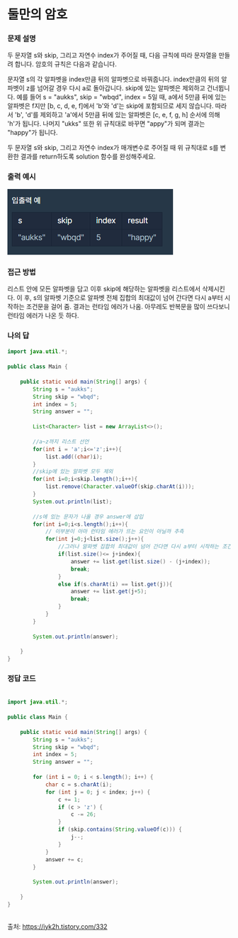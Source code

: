 # 둘만의 암호

### 문제 설명
두 문자열 s와 skip, 그리고 자연수 index가 주어질 때, 다음 규칙에 따라 문자열을 만들려 합니다. 암호의 규칙은 다음과 같습니다.

문자열 s의 각 알파벳을 index만큼 뒤의 알파벳으로 바꿔줍니다.
index만큼의 뒤의 알파벳이 z를 넘어갈 경우 다시 a로 돌아갑니다.
skip에 있는 알파벳은 제외하고 건너뜁니다.
예를 들어 s = "aukks", skip = "wbqd", index = 5일 때, a에서 5만큼 뒤에 있는 알파벳은 f지만 [b, c, d, e, f]에서 'b'와 'd'는 skip에 포함되므로 세지 않습니다. 따라서 'b', 'd'를 제외하고 'a'에서 5만큼 뒤에 있는 알파벳은 [c, e, f, g, h] 순서에 의해 'h'가 됩니다. 나머지 "ukks" 또한 위 규칙대로 바꾸면 "appy"가 되며 결과는 "happy"가 됩니다.

두 문자열 s와 skip, 그리고 자연수 index가 매개변수로 주어질 때 위 규칙대로 s를 변환한 결과를 return하도록 solution 함수를 완성해주세요.


### 출력 예시
![문제](https://raw.githubusercontent.com/Jeong-GeunYeong/TIL/master/image/codingTest/Programmers/level_1/secret.png "문제")


### 접근 방법
리스트 안에 모든 알파벳을 담고 이후 skip에 해당하는 알파벳을 리스트에서 삭제시킨다.
이 후, s의 알파벳 기준으로 알파벳 전체 집합의 최대값이 넘어 간다면 다시 a부터 시작하는 조건문을 걸어 줌.
결과는 런타임 에러가 나옴.
아무레도 반복문을 많이 쓰다보니 런타임 에러가 나온 듯 하다.


### 나의 답
```java
import java.util.*;

public class Main {

    public static void main(String[] args) {
        String s = "aukks";
        String skip = "wbqd";
        int index = 5;
        String answer = "";

        List<Character> list = new ArrayList<>();

        //a~z까지 리스트 선언
        for(int i = 'a';i<='z';i++){
            list.add((char)i);
        }
        //skip에 있는 알파벳 모두 제외
        for(int i=0;i<skip.length();i++){
            list.remove(Character.valueOf(skip.charAt(i)));
        }
        System.out.println(list);

        //s에 있는 문자가 나올 경우 answer에 삽입
        for(int i=0;i<s.length();i++){
            // 이부분이 아마 런타임 에러가 뜨는 요인이 아닐까 추측
            for(int j=0;j<list.size();j++){
                //그러나 알파벳 집합의 최대값이 넘어 간다면 다시 a부터 시작하는 조건문
                if(list.size()<= j+index){
                    answer += list.get(list.size() - (j+index));
                    break;
                }
                else if(s.charAt(i) == list.get(j)){
                    answer += list.get(j+5);
                    break;
                }
            }
        }

        System.out.println(answer);

    }
}

```

### 정답 코드
```java

import java.util.*;

public class Main {

    public static void main(String[] args) {
        String s = "aukks";
        String skip = "wbqd";
        int index = 5;
        String answer = "";

        for (int i = 0; i < s.length(); i++) {
            char c = s.charAt(i);
            for (int j = 0; j < index; j++) {
                c += 1;
                if (c > 'z') {
                    c -= 26;
                }
                if (skip.contains(String.valueOf(c))) {
                    j--;
                }
            }
            answer += c;
        }

        System.out.println(answer);

    }
}



```
출처: https://iyk2h.tistory.com/332


